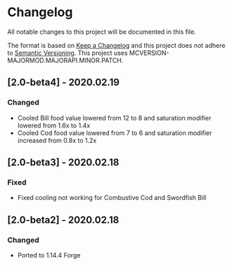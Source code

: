 # Changelog
All notable changes to this project will be documented in this file.

The format is based on [Keep a Changelog](http://keepachangelog.com/en/1.0.0/) and this project does not adhere to [Semantic Versioning](http://semver.org/spec/v2.0.0.html).
This project uses MCVERSION-MAJORMOD.MAJORAPI.MINOR.PATCH.

## [2.0-beta4] - 2020.02.19
### Changed
- Cooled Bill food value lowered from 12 to 8 and saturation modifier lowered from 1.6x to 1.4x
- Cooled Cod food value lowered from 7 to 6 and saturation modifier increased from 0.8x to 1.2x

## [2.0-beta3] - 2020.02.18
### Fixed
- Fixed cooling not working for Combustive Cod and Swordfish Bill

## [2.0-beta2] - 2020.02.18
### Changed
- Ported to 1.14.4 Forge